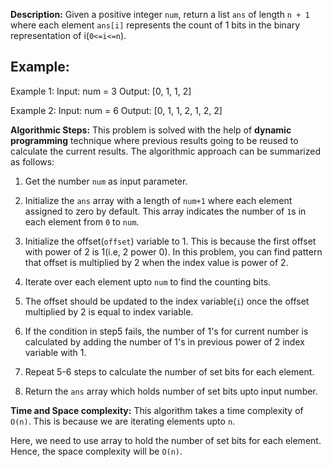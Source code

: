 **Description:**
Given a positive integer `num`, return a list `ans` of length `n + 1` where each element `ans[i]` represents the count of 1 bits in the binary representation of i(`0<=i<=n`).

## Example:
Example 1:
Input: num = 3
Output: [0, 1, 1, 2]

Example 2:
Input: num = 6
Output: [0, 1, 1, 2, 1, 2, 2]

**Algorithmic Steps:**
This problem is solved with the help of **dynamic programming** technique where previous results going to be reused to calculate the current results. The algorithmic approach can be summarized as follows: 

1. Get the number `num` as input parameter.

2. Initialize the `ans` array with a length of `num+1` where each element assigned to zero by default. This array indicates the number of `1`s in each element from `0` to `num`. 

3. Initialize the offset(`offset`) variable to 1. This is because the first offset with power of 2 is 1(i.e, 2 power 0). In this problem, you can find pattern that offset is multiplied by 2 when the index value is power of 2.
   
4. Iterate over each element upto `num` to find the counting bits.
   
5. The offset should be updated to the index variable(`i`) once the offset multiplied by 2 is equal to index variable.
   
6. If the condition in step5 fails, the number of 1's for current number is calculated by adding the number of 1's in previous power of 2 index variable with 1.
   
7. Repeat 5-6 steps to calculate the number of set bits for each element.

8. Return the `ans` array which holds number of set bits upto input number.

**Time and Space complexity:**
This algorithm takes a time complexity of `O(n)`. This is because we are iterating elements upto `n`.

Here, we need to use array to hold the number of set bits for each element. Hence, the space complexity will be `O(n)`.